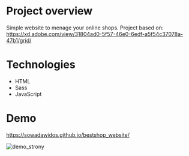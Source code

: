 # Project overview

Simple website to menage your online shops. Project based on: https://xd.adobe.com/view/31804ad0-5f57-46e0-6edf-a5f54c37078a-47b1/grid/

# Technologies
- HTML
- Sass
- JavaScript

# Demo

https://sowadawidos.github.io/bestshop_website/

![demo_strony](https://user-images.githubusercontent.com/79333135/112859195-e1b13e80-90b2-11eb-8a3b-8d727dad7727.png)
